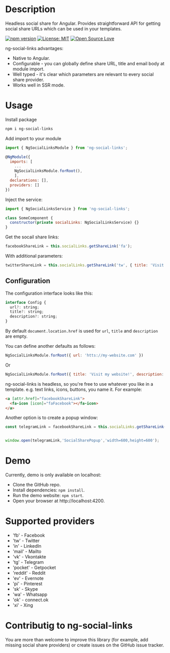 # Description
Headless social share for Angular. Provides straightforward API for getting social share URLs which can be used in your templates.

[![npm version](https://badge.fury.io/js/ng-social-links.svg)](https://badge.fury.io/js/ng-social-links)
[![License: MIT](https://img.shields.io/badge/License-MIT-green.svg)](https://github.com/aramwram/ng-social-links/blob/master/LICENSE.md)
[![Open Source Love](https://badges.frapsoft.com/os/v2/open-source.svg?v=103)](https://github.com/ellerbrock/open-source-badges/)

ng-social-links advantages:
 * Native to Angular.
 * Configurable - you can globally define share URL, title and email body at module import.
 * Well typed - it's clear which parameters are relevant to every social share provider.
 * Works well in SSR mode.

# Usage
Install package
```sh
npm i ng-social-links
```
Add import to your module
```js
import { NgSocialLinksModule } from 'ng-social-links';

@NgModule({
  imports: [
    ...
    NgSocialLinksModule.forRoot(),
    ],
  declarations: [],
  providers: []
})
```
Inject the service:
```js
import { NgSocialLinksService } from 'ng-social-links';

class SomeComponent {
  constructor(private socialLinks: NgSocialLinksService) {}
}
````
Get the socail share links:
```js
facebookShareLink = this.socialLinks.getShareLink('fa');
```
With additional parameters:
```js
twitterShareLink = this.socialLinks.getShareLink('tw', { title: 'Visit my website!' });
```

## Configuration
The configuration interface looks like this:
```js
interface Config {
  url?: string;
  title?: string;
  description?: string;
}
```
By default `document.location.href` is used for `url`, `title` and `description` are empty.

You can define another defaults as follows:
```js
NgSocialLinksModule.forRoot({ url: 'htts://my-website.com' })
```
Or
```js
NgSocialLinksModule.forRoot({ title: 'Visit my website!', description: 'Default email body...' })
```

ng-social-links is headless, so you're free to use whatever you like in a template. e.g. text links, icons, buttons, you name it. For example:
```html
<a [attr.href]="facebookShareLink">
  <fa-icon [icon]="faFacebook"></fa-icon>
</a>
```
Another option is to create a popup window:
```js
const telegramLink = facebookShareLink = this.socialLinks.getShareLink('tg');


window.open(telegramLink,'SocialSharePopup','width=600,height=600');
```

# Demo
Currently, demo is only available on localhost:
 * Clone the GitHub repo.
 * Install dependencies: `npm install`.
 * Run the demo website: `npm start`.
 * Open your browser at http://localhost:4200.

# Supported providers
* 'fb' - Facebook
* 'tw' - Twitter
* 'in' - LinkedIn
* 'mail' - Mailto
* 'vk' - Vkontakte
* 'tg' - Telegram
* 'pocket' - Getpocket
* 'reddit' - Reddit
* 'ev' - Evernote
* 'pi' - Pinterest
* 'sk' - Skype
* 'wa' - Whatsapp
* 'ok' - connect.ok
* 'xi' - Xing

# Contributig to ng-social-links
You are more than welcome to improve this library (for example, add missing social share providers) or create issues on the GitHub issue tracker.
